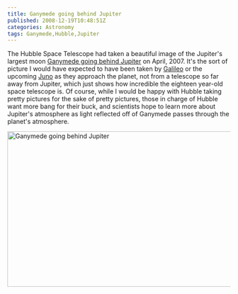 ```yaml
---
title: Ganymede going behind Jupiter
published: 2008-12-19T10:48:51Z
categories: Astronomy
tags: Ganymede,Hubble,Jupiter
---
```


The Hubble Space Telescope had taken a beautiful image of the Jupiter's largest moon <a href="http://hubblesite.org/newscenter/archive/releases/2008/42/">Ganymede going behind Jupiter</a> on April, 2007.  It's the sort of picture I would have expected to have been taken by <a href="http://www2.jpl.nasa.gov/galileo/">Galileo</a> or the upcoming <a href="http://nasascience.nasa.gov/missions/juno">Juno</a> as they approach the planet, not from a telescope so far away from Jupiter, which just shows how incredible the eighteen year-old space telescope is.  Of course, while I would be happy with Hubble taking pretty pictures for the sake of pretty pictures, those in charge of Hubble want more bang for their buck, and scientists hope to learn more about Jupiter's atmosphere as light reflected off of Ganymede passes through the planet's atmosphere.

<a href="http://hubblesite.org/newscenter/archive/releases/2008/42/"><img src="http://blog.chungyc.org/wp-content/uploads/2008/12/hs-2008-42-a-full_jpg-512x351.jpg" alt="Ganymede going behind Jupiter" width="512" height="351" class="aligncenter size-large wp-image-1407" /></a>

